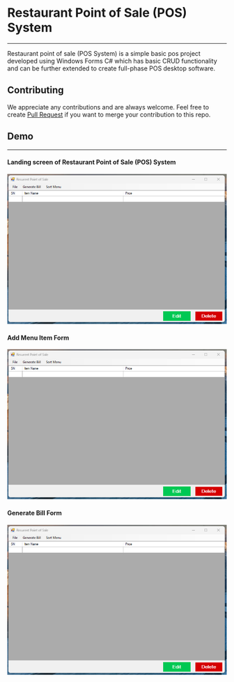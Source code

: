 # Restaurant Point of Sale (POS) System
---
Restaurant point of sale (POS System) is a simple basic pos project developed using Windows Forms C# which has basic CRUD functionality and can be further extended to create full-phase POS desktop software.

## Contributing
We appreciate any contributions and are always welcome. Feel free to create [Pull Request](https://github.com/kiranshahi/Restaurant-Point-of-Sale-POS-System/pulls) if you want to merge your contribution to this repo.

## Demo
---

#### Landing screen of Restaurant Point of Sale (POS) System
![Home Screen of Restaurant Point of Sale (POS) System][homeScreen]

[homeScreen]: https://github.com/kiranshahi/Restaurant-Point-of-Sale-POS-System/blob/master/Screenshots/landing-screen.png "Restaurant Point of Sale (POS) System"


#### Add Menu Item Form
![Add Menu Item form of Restaurant Point of Sale (POS) System][homeScreen]

[homeScreen]: https://github.com/kiranshahi/Restaurant-Point-of-Sale-POS-System/blob/master/Screenshots/add-menu-item.png "Add Menu Item Restaurant Point of Sale (POS) System"


#### Generate Bill Form
![Generate Bill Form of Restaurant Point of Sale (POS) System][homeScreen]

[homeScreen]: https://github.com/kiranshahi/Restaurant-Point-of-Sale-POS-System/blob/master/Screenshots/generate-bill.png "Generate Bill Form Restaurant Point of Sale (POS) System"
